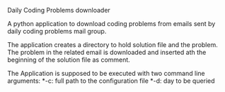 Daily Coding Problems downloader

A python application to download coding problems from emails sent by daily coding problems mail group. 

The application creates a directory to hold solution file and the problem. The problem in the related email is downloaded and inserted ath the beginning of the solution file as comment.

The Application is supposed to be executed with two command line arguments: 
*-c: full path to the configuration file
*-d: day to be queried
